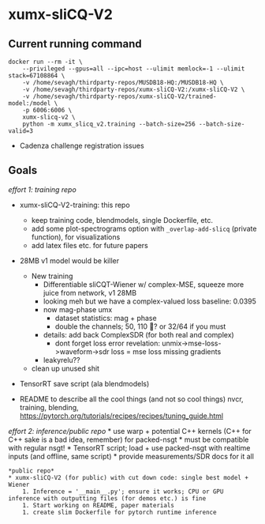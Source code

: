 # xumx-sliCQ-V2

## Current running command

```
docker run --rm -it \
    --privileged --gpus=all --ipc=host --ulimit memlock=-1 --ulimit stack=67108864 \
    -v /home/sevagh/thirdparty-repos/MUSDB18-HQ:/MUSDB18-HQ \
    -v /home/sevagh/thirdparty-repos/xumx-sliCQ-V2:/xumx-sliCQ-V2 \
    -v /home/sevagh/thirdparty-repos/xumx-sliCQ-V2/trained-model:/model \
    -p 6006:6006 \
    xumx-slicq-v2 \
    python -m xumx_slicq_v2.training --batch-size=256 --batch-size-valid=3
```

* Cadenza challenge registration issues

## Goals


*effort 1: training repo*
* xumx-sliCQ-V2-training: this repo
    * keep training code, blendmodels, single Dockerfile, etc.
    * add some plot-spectrograms option with `_overlap-add-slicq` (private function), for visualizations
    * add latex files etc. for future papers

* 28MB v1 model would be killer
    * New training
        * Differentiable sliCQT-Wiener w/ complex-MSE, squeeze more juice from network, v1 28MB
        * looking meh but we have a complex-valued loss baseline: 0.0395
        * now mag-phase umx
            - dataset statistics: mag + phase
            * double the channels; 50, 110 :shrug:? or 32/64 if you must
        * details: add back ComplexSDR (for both real and complex)
            * dont forget loss error revelation: unmix->mse-loss->waveform->sdr loss = mse loss missing gradients
        * leakyrelu??
    * clean up unused shit
* TensorRT save script (ala blendmodels)
* README to describe all the cool things (and not so cool things)
    nvcr, training, blending, <https://pytorch.org/tutorials/recipes/recipes/tuning_guide.html>

*effort 2: inference/public repo*
    * use warp + potential C++ kernels (C++ for C++ sake is a bad idea, remember) for packed-nsgt
        * must be compatible with regular nsgt!
    * TensorRT script; load + use packed-nsgt with realtime inputs (and offline, same script)
    * provide measurements/SDR docs for it all

    *public repo*
    * xumx-sliCQ-V2 (for public) with cut down code: single best model + Wiener
        1. Inference = '__main__.py'; ensure it works; CPU or GPU inference with outputting files (for demos etc.) is fine
        1. Start working on README, paper materials
        1. create slim Dockerfile for pytorch runtime inference
